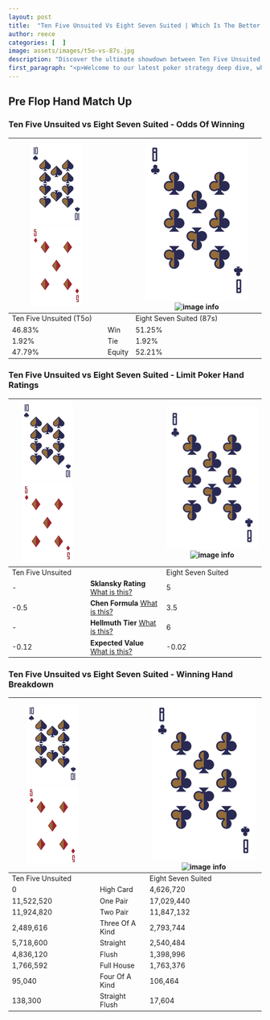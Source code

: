 ```yaml
---
layout: post
title:  "Ten Five Unsuited Vs Eight Seven Suited | Which Is The Better Hand In Poker? A Complete Guide"
author: reece
categories: [  ]
image: assets/images/t5o-vs-87s.jpg
description: "Discover the ultimate showdown between Ten Five Unsuited and Eight Seven Suited in poker! Uncover the odds, strategies, and scenarios where one hand triumphs over the other. Get ready to up your poker game with this thrilling analysis."
first_paragraph: "<p>Welcome to our latest poker strategy deep dive, where we're pitting two distinct hands against each other in a high-stakes showdown: Ten Five Unsuited vs Eight Seven Suited.</p><p>In the dynamic world of poker, every decision counts, and knowing which hand holds the upper hand is key to your success at the table.</p><p>In this article, we'll dissect these two hands, explore the scenarios where one dominates the other, and equip you with the knowledge to make strategic choices that can tip the odds in your favor.</p><p>Get ready to unravel the intriguing dynamics of these poker hands and elevate your game to new heights.</p>"
---
```




[comment]: # (sp0)

## Pre Flop Hand Match Up

<div class="table hand-ratings" markdown="1"> 



### Ten Five Unsuited vs Eight Seven Suited - Odds Of Winning


    
| ![image info](assets/images/hand1/T.png) ![image info](assets/images/hand1/5o.png) |  | ![image info](assets/images/hand2/8.png) ![image info](assets/images/hand2/7s.png) |
| -------- | -------- | -------- |
| Ten Five Unsuited (T5o) |  | Eight Seven Suited (87s) |
| 46.83% | Win | 51.25% |
| 1.92% | Tie | 1.92% |
| 47.79% | Equity | 52.21% |




[comment]: # (sp1)



### Ten Five Unsuited vs Eight Seven Suited - Limit Poker Hand Ratings


    
| ![image info](assets/images/hand1/T.png) ![image info](assets/images/hand1/5o.png) |  | ![image info](assets/images/hand2/8.png) ![image info](assets/images/hand2/7s.png) |
| -------- | -------- | -------- |
| Ten Five Unsuited |  | Eight Seven Suited |
| - | **Sklansky Rating** [What is this?](/sklansky-rating-explained) | 5 |
| -0.5 | **Chen Formula** [What is this?](/chen-formula-explained) | 3.5 |
| - | **Hellmuth Tier** [What is this?](/Hellmuth-tier-explained) | 6 |
| -0.12 | **Expected Value** [What is this?](/expected-value-explained) | -0.02 |




[comment]: # (sp2)



### Ten Five Unsuited vs Eight Seven Suited - Winning Hand Breakdown


    
| ![image info](assets/images/hand1/T.png) ![image info](assets/images/hand1/5o.png) |  | ![image info](assets/images/hand2/8.png) ![image info](assets/images/hand2/7s.png) |
| -------- | -------- | -------- |
| Ten Five Unsuited |  | Eight Seven Suited |
| 0 | High Card | 4,626,720 |
| 11,522,520 | One Pair | 17,029,440 |
| 11,924,820 | Two Pair | 11,847,132 |
| 2,489,616 | Three Of A Kind | 2,793,744 |
| 5,718,600 | Straight | 2,540,484 |
| 4,836,120 | Flush | 1,398,996 |
| 1,766,592 | Full House | 1,763,376 |
| 95,040 | Four Of A Kind | 106,464 |
| 138,300 | Straight Flush | 17,604 |




[comment]: # (sp3)



</div>

[comment]: # (sp4)



[comment]: # (sp5)

